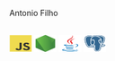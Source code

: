 Antonio Filho

<div style="display: inline_block"><br>
 <img align="center" alt="java" height="30" width="40" src="https://raw.githubusercontent.com/devicons/devicon/master/icons/javascript/javascript-original.svg">
 <img align="center" alt="java" height="30" width="40" src="https://raw.githubusercontent.com/devicons/devicon/master/icons/nodejs/nodejs-original.svg">
 <img align="center" alt="java" height="30" width="40" src="https://raw.githubusercontent.com/devicons/devicon/master/icons/java/java-original.svg">
 <img align="center" alt="postgresql" height="30" width="40" src="https://raw.githubusercontent.com/devicons/devicon/master/icons/postgresql/postgresql-plain.svg">
</div>
 
<div> 
 
 

</div>
